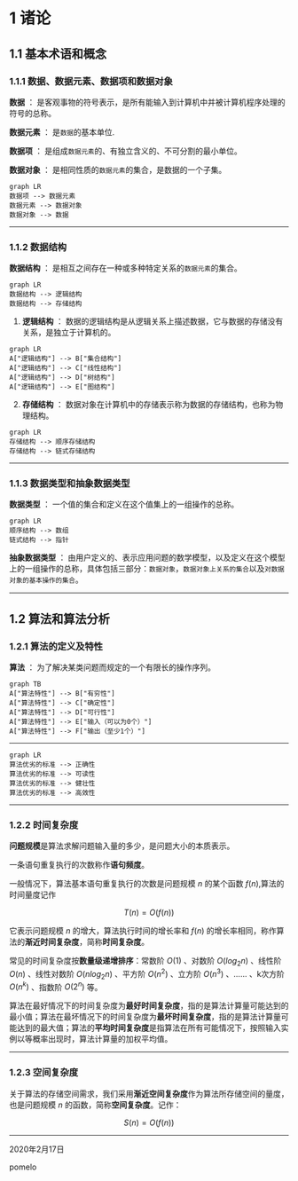 # 1 诸论

## 1.1 基本术语和概念

### 1.1.1 数据、数据元素、数据项和数据对象

**数据** ： 是客观事物的符号表示，是所有能输入到计算机中并被计算机程序处理的符号的总称。

**数据元素** ： 是`数据`的基本单位.

**数据项** ： 是组成`数据元素`的、有独立含义的、不可分割的最小单位。

**数据对象** ： 是相同性质的`数据元素`的集合，是数据的一个子集。

```mermaid
graph LR
数据项 --> 数据元素
数据元素 --> 数据对象
数据对象 --> 数据
```

---

### 1.1.2 数据结构

**数据结构** ： 是相互之间存在一种或多种特定关系的`数据元素`的集合。

```mermaid
graph LR
数据结构 --> 逻辑结构
数据结构 --> 存储结构
```

1. **逻辑结构** ： 数据的逻辑结构是从逻辑关系上描述数据，它与数据的存储没有关系，是独立于计算机的。


```mermaid
graph LR
A["逻辑结构"] --> B["集合结构"]
A["逻辑结构"] --> C["线性结构"]
A["逻辑结构"] --> D["树结构"]
A["逻辑结构"] --> E["图结构"]
```

2. **存储结构** ： 数据对象在计算机中的存储表示称为数据的存储结构，也称为物理结构。


```mermaid
graph LR
存储结构 --> 顺序存储结构
存储结构 --> 链式存储结构
```

---

### 1.1.3 数据类型和抽象数据类型

**数据类型** ： 一个值的集合和定义在这个值集上的一组操作的总称。

```mermaid
graph LR
顺序结构 --> 数组
链式结构 --> 指针
```

**抽象数据类型** ： 由用户定义的、表示应用问题的数学模型，以及定义在这个模型上的一组操作的总称，具体包括三部分：`数据对象`，`数据对象上关系的集合`以及`对数据对象的基本操作的集合`。

---

## 1.2 算法和算法分析

### 1.2.1 算法的定义及特性

**算法** ： 为了解决某类问题而规定的一个有限长的操作序列。

```mermaid
graph TB
A["算法特性"] --> B["有穷性"]
A["算法特性"] --> C["确定性"]
A["算法特性"] --> D["可行性"]
A["算法特性"] --> E["输入（可以为0个）"]
A["算法特性"] --> F["输出（至少1个）"]
```

---

```mermaid
graph LR
算法优劣的标准 --> 正确性
算法优劣的标准 --> 可读性
算法优劣的标准 --> 健壮性
算法优劣的标准 --> 高效性
```

---

### 1.2.2 时间复杂度

**问题规模**是算法求解问题输入量的多少，是问题大小的本质表示。

一条语句重复执行的次数称作**语句频度**。

一般情况下，算法基本语句重复执行的次数是问题规模 $n$ 的某个函数 $f(n)$,算法的时间量度记作

$$ T(n)= O(f(n)) $$

它表示问题规模 $n$ 的增大，算法执行时间的增长率和 $f(n)$ 的增长率相同，称作算法的**渐近时间复杂度**，简称**时间复杂度**。

常见的时间复杂度按**数量级递增排序**：常数阶 $O(1)$ 、对数阶 $O(log_2n)$ 、线性阶 $O(n)$ 、线性对数阶 $O(nlog_2n)$ 、平方阶 $O(n^2)$ 、立方阶 $O(n^3)$ 、...... 、k次方阶 $O(n^k)$ 、指数阶 $O(2^n)$ 等。

算法在最好情况下的时间复杂度为**最好时间复杂度**，指的是算法计算量可能达到的最小值；算法在最坏情况下的时间复杂度为**最坏时间复杂度**，指的是算法计算量可能达到的最大值；算法的**平均时间复杂度**是指算法在所有可能情况下，按照输入实例以等概率出现时，算法计算量的加权平均值。

---

### 1.2.3 空间复杂度

关于算法的存储空间需求，我们采用**渐近空间复杂度**作为算法所存储空间的量度，也是问题规模 $n$ 的函数，简称**空间复杂度**。记作：

$$ S(n)=O(f(n)) $$

---

2020年2月17日

pomelo